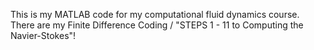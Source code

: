 This is my MATLAB code for my computational fluid dynamics course. There are my Finite Difference Coding / "STEPS 1 - 11 to Computing the Navier-Stokes"!
